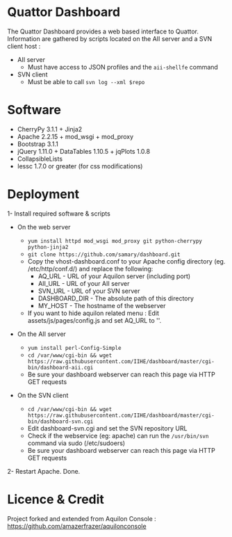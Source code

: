 Quattor Dashboard
=================

The Quattor Dashboard provides a web based interface to Quattor.
Information are gathered by scripts located on the AII server and a SVN client host :

* AII server
    - Must have access to JSON profiles and the `aii-shellfe` command
* SVN client
    - Must be able to call `svn log --xml $repo`

Software
========

* CherryPy 3.1.1 + Jinja2
* Apache 2.2.15 + mod_wsgi + mod_proxy
* Bootstrap 3.1.1
* jQuery 1.11.0 + DataTables 1.10.5 + jqPlots 1.0.8
* CollapsibleLists
* lessc 1.7.0 or greater (for css modifications)

Deployment
==========

1- Install required software & scripts

* On the web server
    - `yum install httpd mod_wsgi mod_proxy git python-cherrypy python-jinja2`
    - `git clone https://github.com/samary/dashboard.git`
    - Copy the vhost-dashboard.conf to your Apache config directory (eg. /etc/http/conf.d/) and replace the following:
      * AQ_URL - URL of your Aquilon server (including port)
      * AII_URL - URL of your AII server
      * SVN_URL - URL of your SVN server
      * DASHBOARD_DIR - The absolute path of this directory
      * MY_HOST - The hostname of the webserver
    - If you want to hide aquilon related menu : Edit assets/js/pages/config.js and set AQ_URL to ''.

* On the AII server
    - `yum install perl-Config-Simple`
    - `cd /var/www/cgi-bin && wget https://raw.githubusercontent.com/IIHE/dashboard/master/cgi-bin/dashboard-aii.cgi`
    - Be sure your dashboard webserver can reach this page via HTTP GET requests

* On the SVN client
    - `cd /var/www/cgi-bin && wget https://raw.githubusercontent.com/IIHE/dashboard/master/cgi-bin/dashboard-svn.cgi`
    - Edit dashboard-svn.cgi and set the SVN repository URL
    - Check if the webservice (eg: apache) can run the `/usr/bin/svn` command via sudo (/etc/sudoers)
    - Be sure your dashboard webserver can reach this page via HTTP GET requests

2- Restart Apache. Done.

Licence & Credit
================
Project forked and extended from Aquilon Console : https://github.com/amazerfrazer/aquilonconsole
